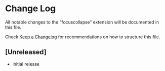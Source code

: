 # Change Log

All notable changes to the "focuscollapse" extension will be documented in this file.

Check [Keep a Changelog](http://keepachangelog.com/) for recommendations on how to structure this file.

## [Unreleased]

- Initial release